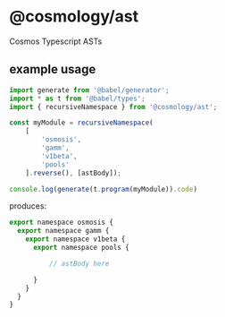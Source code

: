 # @cosmology/ast

Cosmos Typescript ASTs
## example usage

```js
import generate from '@babel/generator';
import * as t from '@babel/types';
import { recursiveNamespace } from '@cosmology/ast';

const myModule = recursiveNamespace(
    [
        'osmosis',
        'gamm',
        'v1beta',
        'pools'
    ].reverse(), [astBody]);

console.log(generate(t.program(myModule)).code)
```

produces:

```js
export namespace osmosis {
  export namespace gamm {
    export namespace v1beta {
      export namespace pools {

          // astBody here

      }
    }
  }
}
```